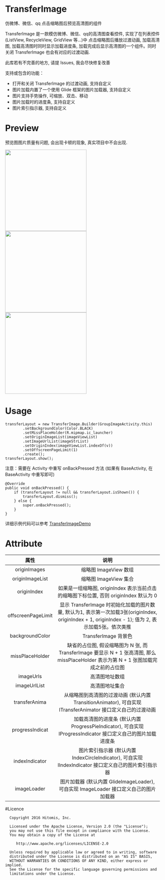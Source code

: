 # TransferImage

仿微博、微信、qq 点击缩略图后预览高清图的组件

TransferImage 是一款模仿微博、微信、qq的高清图查看控件, 实现了在列表控件(ListView, RecycleView, GridView 等...)中
点击缩略图后播放过渡动画, 加载高清图, 加载高清图时同时显示加载进度条, 加载完成后显示高清图的一个组件。同时关闭
TransferImage 也会有对应的过渡动画.

此库若有不完善的地方, 请提 Issues, 我会尽快修复改善

支持或包含的功能：

- 打开和关闭 TransferImage 的过渡动画, 支持自定义
- 图片加载内置了一个使用 Glide 框架的图片加载器, 支持自定义
- 图片支持手势操作, 可缩放、双击、移动
- 图片加载时的进度条, 支持自定义
- 图片索引指示器, 支持自定义

# Preview

预览图图片质量有问题, 会出现卡顿的现象, 真实项目中不会出现.

<img src="preview/transfer_1.gif" width="265px"/>
<img src="preview/transfer_2.gif" width="265px"/>
<img src="preview/transfer_3.gif" width="265px"/>

# Usage

    transferLayout = new TransferImage.Builder(GroupImageActivity.this)
            .setBackgroundColor(Color.BLACK)
            .setMissPlaceHolder(R.mipmap.ic_launcher)
            .setOriginImageList(imageViewList)
            .setImageUrlList(imageStrList)
            .setOriginIndex(imageViewList.indexOf(v))
            .setOffscreenPageLimit(1)
            .create();
    transferLayout.show();

注意：需要在 Activity 中重写 onBackPressed 方法 (如果有 BaseActivity, 在 BaseActivity 中重写即可)

    @Override
    public void onBackPressed() {
        if (transferLayout != null && transferLayout.isShown()) {
            transferLayout.dismiss();
        } else {
            super.onBackPressed();
        }
    }

详细示例代码可以参考 [TransferImageDemo](https://github.com/Hitomis/TransferImage/blob/master/app/src/main/java/com/hitomi/transferimage)

# Attribute

| 属性 | 说明 |
| :--: | :--: |
| originImages | 缩略图 ImageView 数组 |
| originImageList | 缩略图 ImageView 集合 |
| originIndex | 如果是一组缩略图, originIndex 表示当前点击的缩略图下标位置, 否则 originIndex 默认为 0 |
| offscreenPageLimit | 显示 TransferImage 时初始化加载的图片数量, 默认为1, 表示第一次加载3张(originIndex, originIndex + 1, originIndex - 1); 值为 2, 表示加载5张。依次类推 |
| backgroundColor | TransferImage 背景色 |
| missPlaceHolder | 缺省的占位图, 假设缩略图为 N 张, 而 TransferImage 要显示 N + 1 张高清图, 那么 missPlaceHolder 表示为第 N + 1 张图加载完成之前的占位图 |
| imageUrls | 高清图地址数组 |
| imageUrlList | 高清图地址集合 |
| transferAnima | 从缩略图到高清图的过渡动画 (默认内置 TransitionAnimator), 可自实现 ITransferAnimator 接口定义自己的过渡动画 |
| progressIndicat | 加载高清图的进度条 (默认内置 ProgressPieIndicator), 可自实现 IProgressIndicator 接口定义自己的图片加载进度条 |
| indexIndicator | 图片索引指示器 (默认内置 IndexCircleIndicator), 可自实现 IIndexIndicator 接口定义自己的图片索引指示器|
| imageLoader | 图片加载器 (默认内置 GlideImageLoader), 可自实现 ImageLoader 接口定义自己的图片加载器|


#Licence

      Copyright 2016 Hitomis, Inc.

      Licensed under the Apache License, Version 2.0 (the "License");
      you may not use this file except in compliance with the License.
      You may obtain a copy of the License at

         http://www.apache.org/licenses/LICENSE-2.0

      Unless required by applicable law or agreed to in writing, software
      distributed under the License is distributed on an "AS IS" BASIS,
      WITHOUT WARRANTIES OR CONDITIONS OF ANY KIND, either express or implied.
      See the License for the specific language governing permissions and
      limitations under the License.
 


